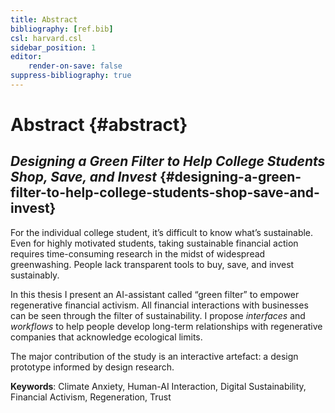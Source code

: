 ```yaml
---
title: Abstract
bibliography: [ref.bib]
csl: harvard.csl
sidebar_position: 1
editor:
    render-on-save: false
suppress-bibliography: true
---
```


# Abstract {#abstract}

## *Designing a Green Filter to Help College Students Shop, Save, and Invest* {#designing-a-green-filter-to-help-college-students-shop-save-and-invest}

For the individual college student, it’s difficult to know what’s sustainable. Even for highly motivated students, taking sustainable financial action requires time-consuming research in the midst of widespread greenwashing. People lack transparent tools to buy, save, and invest sustainably.

In this thesis I present an AI-assistant called “green filter” to empower regenerative financial activism. All financial interactions with businesses can be seen through the filter of sustainability. I propose *interfaces* and *workflows* to help people develop long-term relationships with regenerative companies that acknowledge ecological limits.

The major contribution of the study is an interactive artefact: a design prototype informed by design research.

**Keywords**: Climate Anxiety, Human-AI Interaction, Digital Sustainability, Financial Activism, Regeneration, Trust
